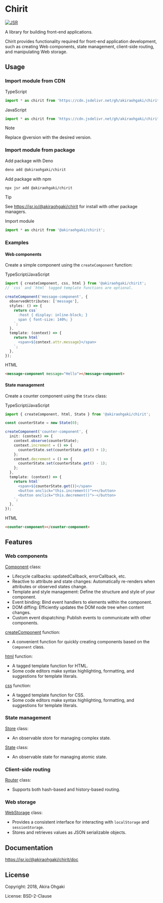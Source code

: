 # Chirit

[![JSR](https://jsr.io/badges/@akiraohgaki/chirit)](https://jsr.io/@akiraohgaki/chirit)

A library for building front-end applications.

Chirit provides functionality required for front-end application development,
such as creating Web components, state management, client-side routing, and manipulating Web storage.

## Usage

### Import module from CDN

TypeScript

```ts
import * as chirit from 'https://cdn.jsdelivr.net/gh/akiraohgaki/chirit@version/mod.ts';
```

JavaScript

```js
import * as chirit from 'https://cdn.jsdelivr.net/gh/akiraohgaki/chirit@version/mod.bundle.js';
```

> [!NOTE]
> Replace @version with the desired version.

### Import module from package

Add package with Deno

```sh
deno add @akiraohgaki/chirit
```

Add package with npm

```sh
npx jsr add @akiraohgaki/chirit
```

> [!TIP]
> See https://jsr.io/@akiraohgaki/chirit for install with other package managers.

Import module

```ts
import * as chirit from '@akiraohgaki/chirit';
```

### Examples

#### Web components

Create a simple component using the `createComponent` function:

TypeScript/JavaScript

```ts
import { createComponent, css, html } from '@akiraohgaki/chirit';
// `css` and `html` tagged template functions are optional.

createComponent('message-component', {
  observedAttributes: ['message'],
  styles: () => {
    return css`
      :host { display: inline-block; }
      span { font-size: 140%; }
    `;
  },
  template: (context) => {
    return html`
      <span>${context.attr.message}</span>
    `;
  },
});
```

HTML

```html
<message-component message="Hello"></message-component>
```

#### State management

Create a counter component using the `State` class:

TypeScript/JavaScript

```ts
import { createComponent, html, State } from '@akiraohgaki/chirit';

const counterState = new State(0);

createComponent('counter-component', {
  init: (context) => {
    context.observe(counterState);
    context.increment = () => {
      counterState.set(counterState.get() + 1);
    };
    context.decrement = () => {
      counterState.set(counterState.get() - 1);
    };
  },
  template: (context) => {
    return html`
      <span>${counterState.get()}</span>
      <button onclick="this.increment()">+</button>
      <button onclick="this.decrement()">-</button>
    `;
  },
});
```

HTML

```html
<counter-component></counter-component>
```

## Features

### Web components

[Component](https://jsr.io/@akiraohgaki/chirit/doc/~/Component) class:

- Lifecycle callbacks: updatedCallback, errorCallback, etc.
- Reactive to attribute and state changes: Automatically re-renders when attributes or observed states change.
- Template and style management: Define the structure and style of your component.
- Event binding: Bind event handlers to elements within the component.
- DOM diffing: Efficiently updates the DOM node tree when content changes.
- Custom event dispatching: Publish events to communicate with other components.

[createComponent](https://jsr.io/@akiraohgaki/chirit/doc/~/createComponent) function:

- A convenient function for quickly creating components based on the `Component` class.

[html](https://jsr.io/@akiraohgaki/chirit/doc/~/html) function:

- A tagged template function for HTML.
- Some code editors make syntax highlighting, formatting, and suggestions for template literals.

[css](https://jsr.io/@akiraohgaki/chirit/doc/~/css) function:

- A tagged template function for CSS.
- Some code editors make syntax highlighting, formatting, and suggestions for template literals.

### State management

[Store](https://jsr.io/@akiraohgaki/chirit/doc/~/Store) class:

- An observable store for managing complex state.

[State](https://jsr.io/@akiraohgaki/chirit/doc/~/State) class:

- An observable state for managing atomic state.

### Client-side routing

[Router](https://jsr.io/@akiraohgaki/chirit/doc/~/Router) class:

- Supports both hash-based and history-based routing.

### Web storage

[WebStorage](https://jsr.io/@akiraohgaki/chirit/doc/~/WebStorage) class:

- Provides a consistent interface for interacting with `localStorage` and `sessionStorage`.
- Stores and retrieves values as JSON serializable objects.

## Documentation

https://jsr.io/@akiraohgaki/chirit/doc

## License

Copyright: 2018, Akira Ohgaki

License: BSD-2-Clause
